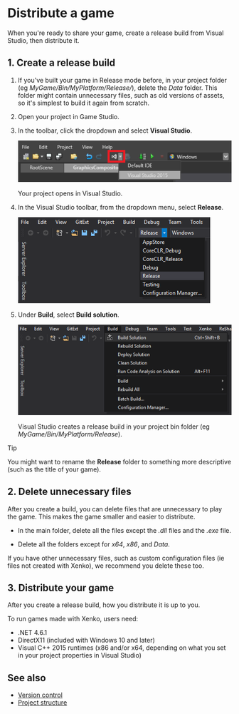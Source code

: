 # Distribute a game

When you're ready to share your game, create a release build from Visual Studio, then distribute it.

## 1. Create a release build

1. If you've built your game in Release mode before, in your project folder (eg *MyGame/Bin/MyPlatform/Release/*), delete the *Data* folder. This folder might contain unnecessary files, such as old versions of assets, so it's simplest to build it again from scratch.

2. Open your project in Game Studio.

3. In the toolbar, click the dropdown and select **Visual Studio**.

    ![Open in VS](media/open-in-visual-studio.png)

    Your project opens in Visual Studio.

4. In the Visual Studio toolbar, from the dropdown menu, select **Release**.

    ![Select release](media/select-release.png)

5. Under **Build**, select **Build solution**.

    ![Build solution](media/build-solution.png)

    Visual Studio creates a release build in your project bin folder (eg *MyGame/Bin/MyPlatform/Release*).

>[!Tip]
>You might want to rename the **Release** folder to something more descriptive (such as the title of your game).

## 2. Delete unnecessary files

After you create a build, you can delete files that are unnecessary to play the game. This makes the game smaller and easier to distribute.

* In the main folder, delete all the files except the *.dll* files and the *.exe* file.

* Delete all the folders except for *x64*, *x86*, and *Data*.

If you have other unnecessary files, such as custom configuration files (ie files not created with Xenko), we recommend you delete these too.

## 3. Distribute your game

After you create a release build, how you distribute it is up to you. 

To run games made with Xenko, users need:

- .NET 4.6.1
- DirectX11 (included with Windows 10 and later)
- Visual C++ 2015 runtimes (x86 and/or x64, depending on what you set in your project properties in Visual Studio)

## See also

* [Version control](version-control.md)
* [Project structure](project-structure.md)